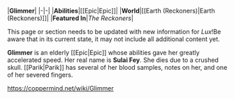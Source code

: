 |**Glimmer**|
|-|-|
|**Abilities**|[[Epic\|Epic]]|
|**World**|[[Earth (Reckoners)\|Earth (Reckoners)]]|
|**Featured In**|*The Reckoners*|

This page or section needs to be updated with new information for *Lux*!Be aware that in its current state, it may not include all additional content yet.

**Glimmer** is an elderly [[Epic\|Epic]] whose abilities gave her greatly accelerated speed. Her real name is **Sulai Fey**. She dies due to a crushed skull. [[Parik\|Parik]] has several of her blood samples, notes on her, and one of her severed fingers.




https://coppermind.net/wiki/Glimmer